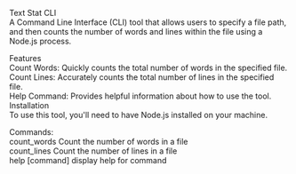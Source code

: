 Text Stat CLI  
A Command Line Interface (CLI) tool that allows users to specify a file path, and then counts the number of words and lines within the file using a Node.js process.  

Features  
Count Words: Quickly counts the total number of words in the specified file.  
Count Lines: Accurately counts the total number of lines in the specified file.  
Help Command: Provides helpful information about how to use the tool.  
Installation  
To use this tool, you'll need to have Node.js installed on your machine.  

Commands:  
  count_words <file>  Count the number of words in a file  
  count_lines <file>  Count the number of lines in a file  
  help [command]      display help for command  

